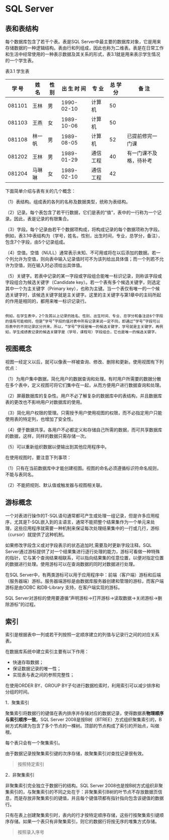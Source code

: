 # SQL Server

## 表和表结构

每个数据库包含了若干个表。表是SQL Server中最主要的数据库对象，它是用来存储数据的一种逻辑结构。表由行和列组成，因此也称为二维表。表是在日常工作和生活中经常使用的一种表示数据及其关系的形式，表3.1就是用来表示学生情况的一个学生表。

表3.1  学生表

| 学    号 | 姓    名 | 性    别 | 出 生 时 间 | 专    业 | 总  学  分 | 备    注               |
| -------- | -------- | -------- | ----------- | -------- | ---------- | ---------------------- |
| 081101   | 王林     | 男       | 1990-02-10  | 计算机   | 50         |                        |
| 081103   | 王燕     | 女       | 1989-10-06  | 计算机   | 50         |                        |
| 081108   | 林一帆   | 男       | 1989-08-05  | 计算机   | 52         | 已提前修完一门课       |
| 081202   | 王林     | 男       | 1989-01-29  | 通信工程 | 40         | 有一门课不及格，待补考 |
| 081204   | 马琳琳   | 女       | 1989-02-10  | 通信工程 | 42         |                        |
下面简单介绍与表有关的几个概念：

（1）表结构。组成表的各列的名称及数据类型，统称为表结构。

（2）记录。每个表包含了若干行数据，它们是表的“值”，表中的一行称为一个记录。因此，表是记录的有限集合。

（3）字段。每个记录由若干个数据项构成，将构成记录的每个数据项称为字段。例如，表3.1中表结构为（学号，姓名，性别，出生时间，专业，总学分，备注），包含7个字段，由5个记录组成。

（4）空值。空值（NULL）通常表示未知、不可用或将在以后添加的数据。若一个列允许为空值，则向表中输入记录值时可不为该列给出具体值；而一个列若不允许为空值，则在输入时必须给出具体值。

（5）关键字。若表中记录的某一字段或字段组合能唯一标识记录，则称该字段或字段组合为候选关键字（Candidate key）。若一个表有多个候选关键字，则选定其中一个为主关键字（Primary key），也称为主键。当一个表仅有唯一的一个候选关键字时，该候选关键字就是主关键字。这里的主关键字与第1章中的主码所起的作用是相同的，都用来唯一标识记录行。



```

例如，在学生表中，2个及其以上记录的姓名、性别、出生时间、专业、总学分和备注这6个字段的值有可能相同，但是“学号”字段的值对表中所有记录来说一定不同，即通过“学号”字段可以将表中的不同记录区分开来。所以，“学号”字段是唯一的候选关键字，学号就是主关键字。再例如，学生成绩表记录的候选关键字是（学号，课程号）字段组合，它也是唯一的候选关键字。

```





## 视图概念

视图一经定义以后，就可以像表一样被查询、修改、删除和更新。使用视图有下列优点：

（1）为用户集中数据，简化用户的数据查询和处理。有时用户所需要的数据分散在多个表中，定义视图可将它们集中在一起，从而方便用户进行数据查询和处理。

（2）屏蔽数据库的复杂性。用户不必了解复杂的数据库中的表结构，并且数据库表的更改也不影响用户对数据库的使用。

（3）简化用户权限的管理。只需授予用户使用视图的权限，而不必指定用户只能使用表的特定列，也增加了安全性。

（4）便于数据共享。各用户不必都定义和存储自己所需的数据，而可共享数据库的数据，这样，同样的数据只需存储一次。

（5）可以重新组织数据以便输出到其他应用程序中。

在使用视图时，要注意下列事项：

（1）只有在当前数据库中才能创建视图。视图的命名必须遵循标识符命名规则，不能与表同名。

（2）不能把规则、默认值或触发器与视图相关联。







## 游标概念
一个对表进行操作的T-SQL语句通常都可产生或处理一组记录，但是许多应用程序，尤其是T-SQL嵌入到的主语言，通常不能把整个结果集作为一个单元来处理，这些应用程序就需要一种机制来保证每次处理结果集中的一行或几行，游标（cursor）就提供了这种机制。

如果修改字段含义或对字段表示的状态追加时,需要及时更新字段注释。SQL Server通过游标提供了对一个结果集进行逐行处理的能力，游标可看做一种特殊的指针，它与某个查询结果相联系，可以指向结果集的任意位置，以便对指定位置的数据进行处理。使用游标可以在查询数据的同时对数据进行处理。

在SQL Server中，有两类游标可以用于应用程序中：前端（客户端）游标和后端（服务器端）游标。服务器端游标是由数据库服务器创建和管理的游标，而客户端游标是由ODBC 和DB-Library 支持，在客户端实现的游标。

SQL Server对游标的使用要遵循“声明游标→打开游标→读取数据→关闭游标→删除游标”的过程。



## 索引


索引是根据表中一列或若干列按照一定顺序建立的列值与记录行之间的对应关系表。

在数据库系统中建立索引主要有以下作用：

+ 快速存取数据；
+ 保证数据记录的唯一性；
+ 实现表与表之间的参照完整性；

在使用ORDER BY、GROUP BY子句进行数据检索时，利用索引可以减少排序和分组的时间。


1．聚集索引

聚集索引将数据行的键值在表内排序并存储对应的数据记录，使得数据表**物理顺序与索引顺序一致**。SQL Server 2008是按B树（BTREE）方式组织聚集索引的，B树方式构建为包含了多个节点的一棵树。顶部的节点构成了索引的开始点，叫做根。

每个表只会有一个聚集索引。

由于数据记录按聚集索引键的次序存储，故聚集索引对查找记录很有效。

> 按照特定索引

2．非聚集索引

非聚集索引完全独立于数据行的结构。SQL Server 2008也是按B树方式组织非聚集索引的，与聚集索引的不同之处在于：非聚集索引B树的叶节点不存放数据页信息，而是存放非聚集索引的键值，并且每个键值项都有指针指向包含该键值的数据行。

只有在表上创建聚集索引时，表内的行才按特定顺序存储，这些行按聚集索引键顺序存储。如果一个表只有非聚集索引，则它的数据行将按无序的堆集方式存储。

> 按照录入序号
























